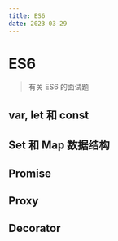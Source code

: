 ```yaml
---
title: ES6
date: 2023-03-29
---
```


# ES6

> 有关 ES6 的面试题

## var, let 和 const

## Set 和 Map 数据结构

## Promise

## Proxy

## Decorator